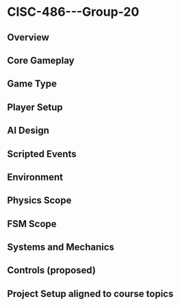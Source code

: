 # CISC-486---Group-20

## Overview

## Core Gameplay

## Game Type

## Player Setup

## AI Design

## Scripted Events

## Environment

## Physics Scope

## FSM Scope

## Systems and Mechanics

## Controls (proposed)

## Project Setup aligned to course topics
